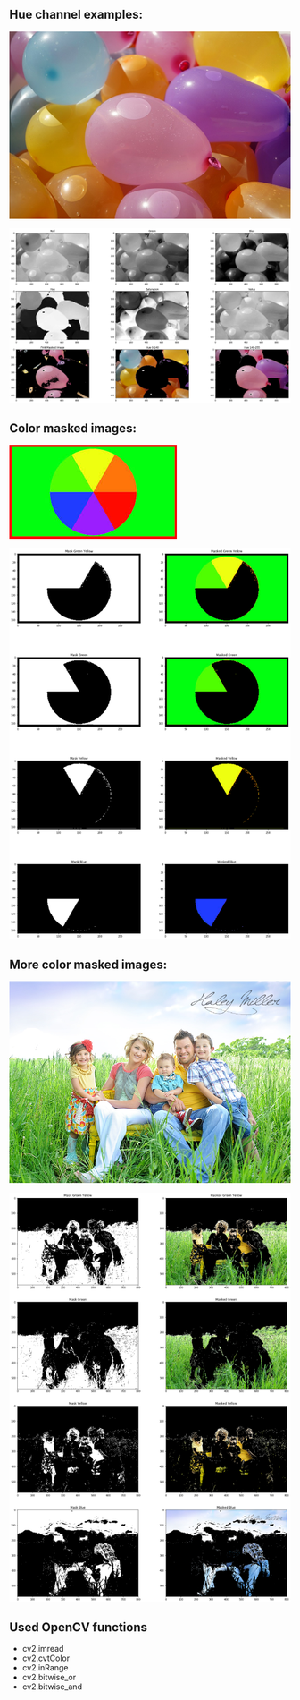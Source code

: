 ## Hue channel examples:

![](images/water_balloons.jpg)

![](hue_channel_examples.png)


## Color masked images:

![](images/color_circle.jpg)

![](color_circle_masked.png)

## More color masked images:

![](images/family.jpg)

![](family_masked_images.png)

## Used OpenCV functions

* cv2.imread
* cv2.cvtColor
* cv2.inRange
* cv2.bitwise_or
* cv2.bitwise_and
